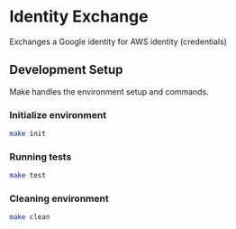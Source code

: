 # Identity Exchange

Exchanges a Google identity for AWS identity (credentials)

## Development Setup

Make handles the environment setup and commands.

### Initialize environment

```bash
make init
```

### Running tests

```bash
make test
```

### Cleaning environment

```bash
make clean
```